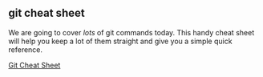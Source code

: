 ##  git cheat sheet

We are going to cover *lots* of git commands today. This handy cheat sheet will help you keep a lot of them straight and give you a simple quick reference.

[Git Cheat Sheet](https://training.github.com/kit/downloads/github-git-cheat-sheet.pdf)